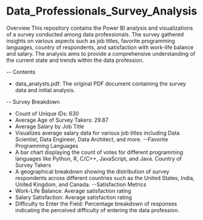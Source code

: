 # Data_Professionals_Survey_Analysis
Overview
This repository contains the Power BI analysis and visualizations of a survey conducted among data professionals. The survey gathered insights on various aspects such as job titles, favorite programming languages, country of respondents, and satisfaction with work-life balance and salary. The analysis aims to provide a comprehensive understanding of the current state and trends within the data profession.

-- Contents
- data_analysts.pdf: The original PDF document containing the survey data and initial analysis.


-- Survey Breakdown
- Count of Unique IDs: 630
- Average Age of Survey Takers: 29.87
- Average Salary by Job Title
- Visualizes average salary data for various job titles including Data Scientist, Data Engineer, Data Architect, and more.
--Favorite Programming Languages
- A bar chart displaying the count of votes for different programming languages like Python, R, C/C++, JavaScript, and Java.
Country of Survey Takers
- A geographical breakdown showing the distribution of survey respondents across different countries such as the United States, India, United Kingdom, and Canada.
--Satisfaction Metrics
- Work-Life Balance: Average satisfaction rating
- Salary Satisfaction: Average satisfaction rating
- Difficulty to Enter the Field: Percentage breakdown of responses indicating the perceived difficulty of entering the data profession.
